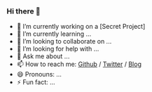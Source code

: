 ### Hi there 👋

- 🔭 I’m currently working on a [Secret Project]
- 🌱 I’m currently learning ...
- 👯 I’m looking to collaborate on ...
- 🤔 I’m looking for help with ...
- 💬 Ask me about ...
- 📫 How to reach me: [Github](https://github.com/xiangst0816) / [Twitter](https://twitter.com/sootao) / [Blog](https://xiangst0816.github.io/blog/)
- 😄 Pronouns: ...
- ⚡ Fun fact: ...
